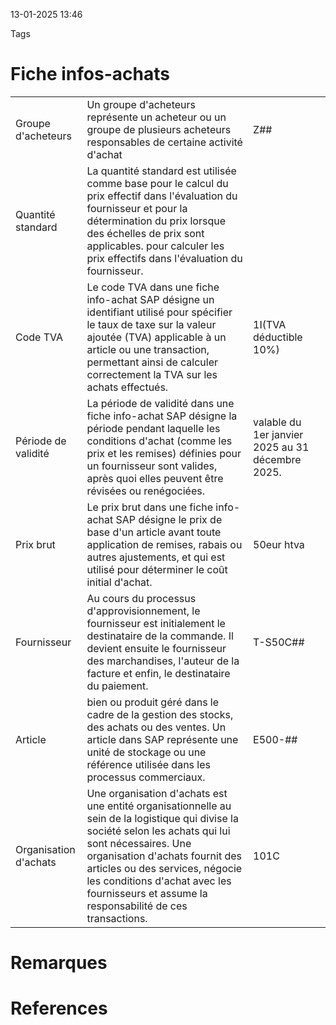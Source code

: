 13-01-2025 13:46

Tags 

# Fiche infos-achats
|   |   |   |   |
|---|---|---|---|
|Groupe d'acheteurs|Un groupe d'acheteurs représente un acheteur ou un groupe de plusieurs acheteurs responsables de certaine activité d'achat|Z##||
|Quantité standard|La quantité standard est utilisée comme base pour le calcul du prix effectif dans l'évaluation du fournisseur et pour la détermination du prix lorsque des échelles de prix sont applicables. pour calculer les prix effectifs dans l'évaluation du fournisseur.|||
|Code TVA|Le code TVA dans une fiche info-achat SAP désigne un identifiant utilisé pour spécifier le taux de taxe sur la valeur ajoutée (TVA) applicable à un article ou une transaction, permettant ainsi de calculer correctement la TVA sur les achats effectués.|1I(TVA déductible 10%)||
|Période de validité|La période de validité dans une fiche info-achat SAP désigne la période pendant laquelle les conditions d'achat (comme les prix et les remises) définies pour un fournisseur sont valides, après quoi elles peuvent être révisées ou renégociées.|valable du 1er janvier 2025 au 31 décembre 2025.||
|Prix brut|Le prix brut dans une fiche info-achat SAP désigne le prix de base d'un article avant toute application de remises, rabais ou autres ajustements, et qui est utilisé pour déterminer le coût initial d'achat.|50eur htva||
|Fournisseur|Au cours du processus d'approvisionnement, le fournisseur est initialement le destinataire de la commande. Il devient ensuite le fournisseur des marchandises, l'auteur de la facture et enfin, le destinataire du paiement.|T-S50C##||
|Article|bien ou produit géré dans le cadre de la gestion des stocks, des achats ou des ventes. Un article dans SAP représente une unité de stockage ou une référence utilisée dans les processus commerciaux.|E500-##||
|Organisation d'achats|Une organisation d'achats est une entité organisationnelle au sein de la logistique qui divise la société selon les achats qui lui sont nécessaires. Une organisation d'achats fournit des articles ou des services, négocie les conditions d'achat avec les fournisseurs et assume la responsabilité de ces transactions.|101C||

# Remarques


# References